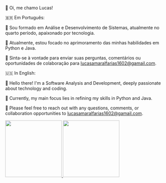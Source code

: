 👋 Oi, me chamo Lucas!

🇧🇷 Em Português:

📖 Sou formado em Análise e Desenvolvimento de Sistemas, atualmente no quarto período, apaixonado por tecnologia.

💼 Atualmente, estou focado no aprimoramento das minhas habilidades em Python e Java.

📧 Sinta-se à vontade para enviar suas perguntas, comentários ou oportunidades de colaboração para lucasamaralfarias1602@gamail.com.

🇺🇸 In English:

📖 Hello there! I'm a Software Analysis and Development, deeply passionate about technology and coding.

💼 Currently, my main focus lies in refining my skills in Python and Java.

📧 Please feel free to reach out with any questions, comments, or collaboration opportunities to lucasamaralfarias1602@gamail.com.

<div>
<a href="https://github.com/amaralflucas">
<img loading="lazy" height="180em" src="https://github-readme-stats.vercel.app/api/top-langs/?username=amaralflucas&layout=compact&langs_count=7&theme=dark"/>
<img loading="lazy" height="180em" src="https://github-readme-stats.vercel.app/api?username=amaralflucas&show_icons=true&theme=dark&include_all_commits=true&count_private=true"/>
</div>

<!---
AmaralFLucas/AmaralFLucas is a ✨ special ✨ repository because its `README.md` (this file) appears on your GitHub profile.
You can click the Preview link to take a look at your changes.
--->
